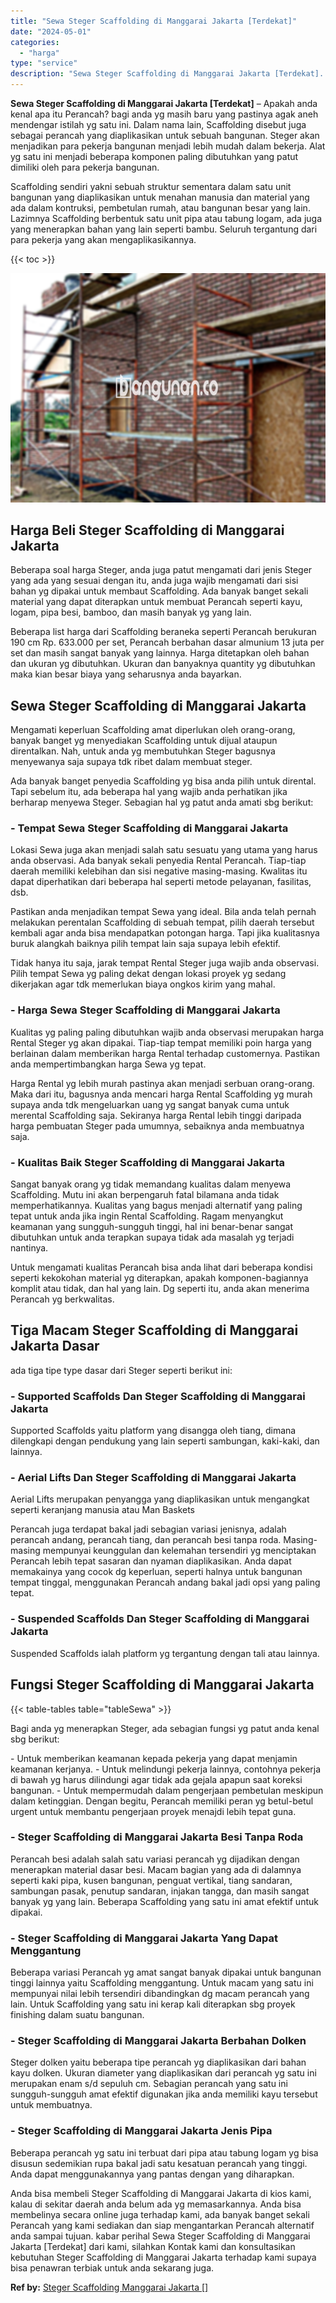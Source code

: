 ```yaml
---
title: "Sewa Steger Scaffolding di Manggarai Jakarta [Terdekat]"
date: "2024-05-01"
categories: 
  - "harga"
type: "service"
description: "Sewa Steger Scaffolding di Manggarai Jakarta [Terdekat]. Anda bisa membeli Steger Scaffolding di Manggarai Jakarta di kios kami, kalau di sekitar daerah anda..."
---
```


**Sewa Steger Scaffolding di Manggarai Jakarta \[Terdekat\]** – Apakah anda kenal apa itu Perancah? bagi anda yg masih baru yang pastinya agak aneh mendengar istilah yg satu ini. Dalam nama lain, Scaffolding disebut juga sebagai perancah yang diaplikasikan untuk sebuah bangunan. Steger akan menjadikan para pekerja bangunan menjadi lebih mudah dalam bekerja. Alat yg satu ini menjadi beberapa komponen paling dibutuhkan yang patut dimiliki oleh para pekerja bangunan.

Scaffolding sendiri yakni sebuah struktur sementara dalam satu unit bangunan yang diaplikasikan untuk menahan manusia dan material yang ada dalam kontruksi, pembetulan rumah, atau bangunan besar yang lain. Lazimnya Scaffolding berbentuk satu unit pipa atau tabung logam, ada juga yang menerapkan bahan yang lain seperti bambu. Seluruh tergantung dari para pekerja yang akan mengaplikasikannya.

{{< toc >}}

![Sewa Steger Scaffolding di Manggarai Jakarta [Terdekat]](/images/sewa-scaffolding-steger-20.png)

## Harga Beli Steger Scaffolding di Manggarai Jakarta

Beberapa soal harga Steger, anda juga patut mengamati dari jenis Steger yang ada yang sesuai dengan itu, anda juga wajib mengamati dari sisi bahan yg dipakai untuk membaut Scaffolding. Ada banyak banget sekali material yang dapat diterapkan untuk membuat Perancah seperti kayu, logam, pipa besi, bamboo, dan masih banyak yg yang lain.

Beberapa list harga dari Scaffolding beraneka seperti Perancah berukuran 190 cm Rp. 633.000 per set, Perancah berbahan dasar almunium 13 juta per set dan masih sangat banyak yang lainnya. Harga ditetapkan oleh bahan dan ukuran yg dibutuhkan. Ukuran dan banyaknya quantity yg dibutuhkan maka kian besar biaya yang seharusnya anda bayarkan.

## Sewa Steger Scaffolding di Manggarai Jakarta

Mengamati keperluan Scaffolding amat diperlukan oleh orang-orang, banyak banget yg menyediakan Scaffolding untuk dijual ataupun direntalkan. Nah, untuk anda yg membutuhkan Steger bagusnya menyewanya saja supaya tdk ribet dalam membuat steger.

Ada banyak banget penyedia Scaffolding yg bisa anda pilih untuk dirental. Tapi sebelum itu, ada beberapa hal yang wajib anda perhatikan jika berharap menyewa Steger. Sebagian hal yg patut anda amati sbg berikut:

### \- Tempat Sewa Steger Scaffolding di Manggarai Jakarta

Lokasi Sewa juga akan menjadi salah satu sesuatu yang utama yang harus anda observasi. Ada banyak sekali penyedia Rental Perancah. Tiap-tiap daerah memiliki kelebihan dan sisi negative masing-masing. Kwalitas itu dapat diperhatikan dari beberapa hal seperti metode pelayanan, fasilitas, dsb.

Pastikan anda menjadikan tempat Sewa yang ideal. Bila anda telah pernah melakukan perentalan Scaffolding di sebuah tempat, pilih daerah tersebut kembali agar anda bisa mendapatkan potongan harga. Tapi jika kualitasnya buruk alangkah baiknya pilih tempat lain saja supaya lebih efektif.

Tidak hanya itu saja, jarak tempat Rental Steger juga wajib anda observasi. Pilih tempat Sewa yg paling dekat dengan lokasi proyek yg sedang dikerjakan agar tdk memerlukan biaya ongkos kirim yang mahal.

### \- Harga Sewa Steger Scaffolding di Manggarai Jakarta

Kualitas yg paling paling dibutuhkan wajib anda observasi merupakan harga Rental Steger yg akan dipakai. Tiap-tiap tempat memiliki poin harga yang berlainan dalam memberikan harga Rental terhadap customernya. Pastikan anda mempertimbangkan harga Sewa yg tepat.

Harga Rental yg lebih murah pastinya akan menjadi serbuan orang-orang. Maka dari itu, bagusnya anda mencari harga Rental Scaffolding yg murah supaya anda tdk mengeluarkan uang yg sangat banyak cuma untuk merental Scaffolding saja. Sekiranya harga Rental lebih tinggi daripada harga pembuatan Steger pada umumnya, sebaiknya anda membuatnya saja.

### \- Kualitas Baik Steger Scaffolding di Manggarai Jakarta

Sangat banyak orang yg tidak memandang kualitas dalam menyewa Scaffolding. Mutu ini akan berpengaruh fatal bilamana anda tidak memperhatikannya. Kualitas yang bagus menjadi alternatif yang paling tepat untuk anda jika ingin Rental Scaffolding. Ragam menyangkut keamanan yang sungguh-sungguh tinggi, hal ini benar-benar sangat dibutuhkan untuk anda terapkan supaya tidak ada masalah yg terjadi nantinya.

Untuk mengamati kualitas Perancah bisa anda lihat dari beberapa kondisi seperti kekokohan material yg diterapkan, apakah komponen-bagiannya komplit atau tidak, dan hal yang lain. Dg seperti itu, anda akan menerima Perancah yg berkwalitas.

## Tiga Macam Steger Scaffolding di Manggarai Jakarta Dasar

ada tiga tipe type dasar dari Steger seperti berikut ini:

### \- Supported Scaffolds Dan Steger Scaffolding di Manggarai Jakarta

Supported Scaffolds yaitu platform yang disangga oleh tiang, dimana dilengkapi dengan pendukung yang lain seperti sambungan, kaki-kaki, dan lainnya.

### \- Aerial Lifts Dan Steger Scaffolding di Manggarai Jakarta

Aerial Lifts merupakan penyangga yang diaplikasikan untuk mengangkat seperti keranjang manusia atau Man Baskets

Perancah juga terdapat bakal jadi sebagian variasi jenisnya, adalah perancah andang, perancah tiang, dan perancah besi tanpa roda. Masing-masing mempunyai keunggulan dan kelemahan tersendiri yg menciptakan Perancah lebih tepat sasaran dan nyaman diaplikasikan. Anda dapat memakainya yang cocok dg keperluan, seperti halnya untuk bangunan tempat tinggal, menggunakan Perancah andang bakal jadi opsi yang paling tepat.

### \- Suspended Scaffolds Dan Steger Scaffolding di Manggarai Jakarta

Suspended Scaffolds ialah platform yg tergantung dengan tali atau lainnya.

## Fungsi Steger Scaffolding di Manggarai Jakarta

{{< table-tables table="tableSewa" >}}

Bagi anda yg menerapkan Steger, ada sebagian fungsi yg patut anda kenal sbg berikut:

\- Untuk memberikan keamanan kepada pekerja yang dapat menjamin keamanan kerjanya. - Untuk melindungi pekerja lainnya, contohnya pekerja di bawah yg harus dilindungi agar tidak ada gejala apapun saat koreksi bangunan. - Untuk mempermudah dalam pengerjaan pembetulan meskipun dalam ketinggian. Dengan begitu, Perancah memiliki peran yg betul-betul urgent untuk membantu pengerjaan proyek menajdi lebih tepat guna.

### \- Steger Scaffolding di Manggarai Jakarta Besi Tanpa Roda

Perancah besi adalah salah satu variasi perancah yg dijadikan dengan menerapkan material dasar besi. Macam bagian yang ada di dalamnya seperti kaki pipa, kusen bangunan, penguat vertikal, tiang sandaran, sambungan pasak, penutup sandaran, injakan tangga, dan masih sangat banyak yg yang lain. Beberapa Scaffolding yang satu ini amat efektif untuk dipakai.

### \- Steger Scaffolding di Manggarai Jakarta Yang Dapat Menggantung

Beberapa variasi Perancah yg amat sangat banyak dipakai untuk bangunan tinggi lainnya yaitu Scaffolding menggantung. Untuk macam yang satu ini mempunyai nilai lebih tersendiri dibandingkan dg macam perancah yang lain. Untuk Scaffolding yang satu ini kerap kali diterapkan sbg proyek finishing dalam suatu bangunan.

### \- Steger Scaffolding di Manggarai Jakarta Berbahan Dolken

Steger dolken yaitu beberapa tipe perancah yg diaplikasikan dari bahan kayu dolken. Ukuran diameter yang diaplikasikan dari perancah yg satu ini merupakan enam s/d sepuluh cm. Sebagian perancah yang satu ini sungguh-sungguh amat efektif digunakan jika anda memiliki kayu tersebut untuk membuatnya.

### \- Steger Scaffolding di Manggarai Jakarta Jenis Pipa

Beberapa perancah yg satu ini terbuat dari pipa atau tabung logam yg bisa disusun sedemikian rupa bakal jadi satu kesatuan perancah yang tinggi. Anda dapat menggunakannya yang pantas dengan yang diharapkan.

Anda bisa membeli Steger Scaffolding di Manggarai Jakarta di kios kami, kalau di sekitar daerah anda belum ada yg memasarkannya. Anda bisa membelinya secara online juga terhadap kami, ada banyak banget sekali Perancah yang kami sediakan dan siap mengantarkan Perancah alternatif anda sampai tujuan. kabar perihal Sewa Steger Scaffolding di Manggarai Jakarta \[Terdekat\] dari kami, silahkan Kontak kami dan konsultasikan kebutuhan Steger Scaffolding di Manggarai Jakarta terhadap kami supaya bisa penawran terbiak untuk anda sekarang juga.

**Ref by:** [Steger Scaffolding Manggarai Jakarta []](https://id.wikipedia.org/wiki/Steger)
